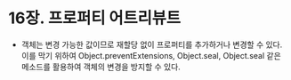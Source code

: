 # 16장. 프로퍼티 어트리뷰트

- 객체는 변경 가능한 값이므로 재할당 없이 프로퍼티를 추가하거나 변경할 수 있다. 이를 막기 위하여 Object.preventExtensions, Object.seal, Object.seal 같은 메소드를 활용하여 객체의 변경을 방지할 수 있다.

